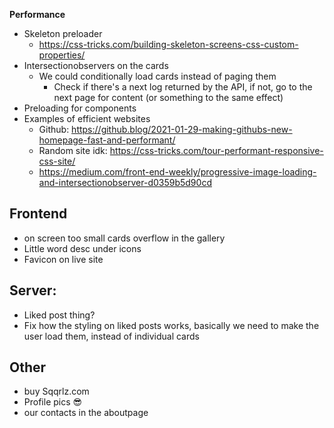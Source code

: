 **Performance**

-   Skeleton preloader
    -   https://css-tricks.com/building-skeleton-screens-css-custom-properties/
-   Intersectionobservers on the cards
    -   We could conditionally load cards instead of paging them
        -   Check if there's a next log returned by the API, if not, go to the next page for content (or something to the same effect)
-   Preloading for components
-   Examples of efficient websites
    -   Github: https://github.blog/2021-01-29-making-githubs-new-homepage-fast-and-performant/
    -   Random site idk: https://css-tricks.com/tour-performant-responsive-css-site/
    -   https://medium.com/front-end-weekly/progressive-image-loading-and-intersectionobserver-d0359b5d90cd

## **Frontend**

-   on screen too small cards overflow in the gallery
-   Little word desc under icons
-   Favicon on live site

## **Server:**

-   Liked post thing?
-   Fix how the styling on liked posts works, basically we need to make the user load them, instead of individual cards

## **Other**

-   buy Sqqrlz.com
-   Profile pics :sunglasses:
-   our contacts in the aboutpage
